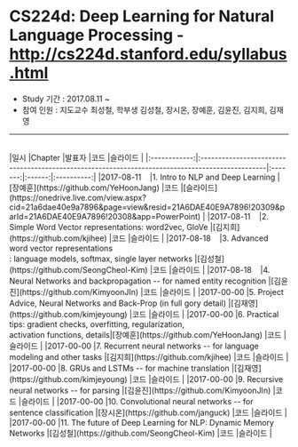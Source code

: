 # CS224d: Deep Learning for Natural Language Processing - http://cs224d.stanford.edu/syllabus.html

- Study 기간 : 2017.08.11 ~
- 참여 인원 : 지도교수 최성철, 학부생 김성철, 장시온, 장예훈, 김윤진, 김지희, 김재영
<hr>
<br>
|일시          |Chapter                                                                                          |발표자    |코드    |슬라이드     |
|:------------:|:------------------------------------------------------------------------------------------------|:-------:|:------:|:----------:|
|2017-08-11    |1. Intro to NLP and Deep Learning                                                                |[장예훈](https://github.com/YeHoonJang)    |코드    |[슬라이드](https://onedrive.live.com/view.aspx?cid=21a6dae40e9a7896&page=view&resid=21A6DAE40E9A7896!20309&parId=21A6DAE40E9A7896!20308&app=PowerPoint)     |
|2017-08-11    |2. Simple Word Vector representations: word2vec, GloVe                                           |[김지희](https://github.com/kjihee)    |코드    |슬라이드     |
|2017-08-18    |3. Advanced word vector representations<br>: language models, softmax, single layer networks     |[김성철](https://github.com/SeongCheol-Kim)    |코드    |슬라이드     |
|2017-08-18    |4. Neural Networks and backpropagation -- for named entity recognition                           |[김윤진](https://github.com/KimyoonJIn)    |코드    |슬라이드     |
|2017-00-00    |5. Project Advice, Neural Networks and Back-Prop (in full gory detail)                           |[김재영](https://github.com/kimjeyoung)    |코드    |슬라이드     |
|2017-00-00    |6. Practical tips: gradient checks, overfitting, regularization,<br>activation functions, details|[장예훈](https://github.com/YeHoonJang)    |코드    |슬라이드     |
|2017-00-00    |7. Recurrent neural networks -- for language modeling and other tasks                            |[김지희](https://github.com/kjihee)    |코드    |슬라이드     |
|2017-00-00    |8. GRUs and LSTMs -- for machine translation                                                     |[김재영](https://github.com/kimjeyoung)    |코드    |슬라이드     |
|2017-00-00    |9. Recursive neural networks -- for parsing                                                      |[김윤진](https://github.com/KimyoonJIn)    |코드    |슬라이드     |
|2017-00-00    |10. Convolutional neural networks -- for sentence classification                                 |[장시온](https://github.com/janguck)    |코드    |슬라이드     |
|2017-00-00    |11. The future of Deep Learning for NLP: Dynamic Memory Networks                                 |[김성철](https://github.com/SeongCheol-Kim)    |코드    |슬라이드     |


<!--
1. Intro to NLP and Deep Learning
2. Simple Word Vector representations: word2vec, GloVe
3. Advanced word vector representations<br>: language models, softmax, single layer networks     
4. Neural Networks and backpropagation -- for named entity recognition
5. Project Advice, Neural Networks and Back-Prop (in full gory detail)
6. Practical tips: gradient checks, overfitting, regularization,<br>activation functions, details
7. Recurrent neural networks -- for language modeling and other tasks
8. GRUs and LSTMs -- for machine translation
9. Recursive neural networks -- for parsing
10. Convolutional neural networks -- for sentence classification
11. The future of Deep Learning for NLP: Dynamic Memory Networks -->
